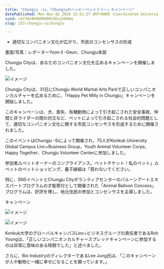 ```yaml
---
title: "Chungju -si、「Chungjuのハッピーペットミリー」キャンペーン"
datePublished: Mon Nov 02 2020 15:51:27 GMT+0000 (Coordinated Universal Time)
cuid: cm73do9h0000h09l8hujh090q
slug: 253-chungju-sichungju

---
```



- 適切なコンパニオン文化が広がり、市民のコンセンサスの形成

書面/写真：レポーターYoon Il -Geun、Chungju本部

Chungju Cityは、あなたのコンパニオン文化を広めるキャンペーンを開催しました。

![イメージ](https://cdn.hashnode.com/res/hashnode/image/upload/v1739453444963/d349ff91-4779-4d18-9707-6bb84dac21c8.jpeg)

Chungju Cityは、31日にChungju World Martial Arts Parkで正しいコンパニオンカルチャーを広めるために、「Happy Pet Milly in Chungju」キャンペーンを開始しました。

このキャンペーンは、犬、喪失、有機動物によって引き起こされた安全事故、仲間と非ライダーの間の対立など、ペットによって引き起こされる社会的問題として、適切なコンパニオン文化に関する市民コンセンサスを形成するために開催されました。

このイベントはChungju -Siによって開催され、75人がKonkuk University Global Campus Linc+Business Group、Youth Animal Volunteer Corps、Happy Together、Chungju Volunteer Centerに参加しました。

参加者△ペットオーナーのコンプライアンス。ペットチケット！私のペット」△ペットのペットショッピング、養子縁組は「買わないでください。

特に、SNSイベントとChungju Cityボランティアセンターのバルーンアートエキスパートプログラムの才能寄付として開催された「Animal Balloon Concess」プログラムは、好評を博し、地元住民の参加とコンセンサスを主導しました。

キャンペーン

![イメージ](https://cdn.hashnode.com/res/hashnode/image/upload/v1739453447197/998ea9a4-ffa5-4d9d-bbe6-1fb2dc3cc59d.jpeg)

![イメージ](https://cdn.hashnode.com/res/hashnode/image/upload/v1739453449639/c06cc1fb-994d-4a42-beef-6ceebea2e3de.jpeg)

Konkuk大学のグローバルキャンパスLinc+ビジネスグループの責任者であるRoh Youngは、「正しいコンパニオンカルチャースプレッドキャンペーンに参加するのは非常に意味のある時期でした」と述べました。

さらに、Bio IndustryのディレクターであるLee Jung氏は、「このキャンペーンが人や動物と一緒に幸せになることを願っています。」